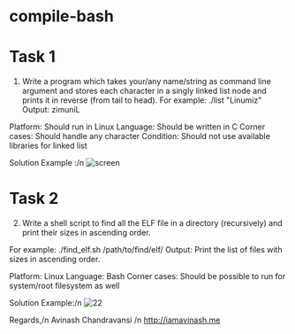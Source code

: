 # compile-bash

# Task 1

1. Write a program which takes your/any name/string as command line argument and stores each character in a singly linked list node and prints it in reverse (from tail to head).
For example: ./list "Linumiz"
Output: zimuniL
 
Platform: Should run in Linux
Language: Should be written in C
Corner cases: Should handle any character
Condition: Should not use available libraries for linked list

Solution Example :/n
![screen](https://user-images.githubusercontent.com/56585018/91430524-a4ff3980-e87c-11ea-8f15-3c02549268c7.png)

# Task 2

2. Write a shell script to find all the ELF file in a directory (recursively) and print their sizes in ascending order.
 
For example: ./find_elf.sh /path/to/find/elf/
Output: Print the list of files with sizes in ascending order.
 
Platform: Linux
Language: Bash
Corner cases: Should be possible to run for system/root filesystem as well

Solution Example:/n
![22](https://user-images.githubusercontent.com/56585018/91430806-0c1cee00-e87d-11ea-8491-538652cde7f1.png)


Regards,/n
Avinash Chandravansi /n
http://iamavinash.me

